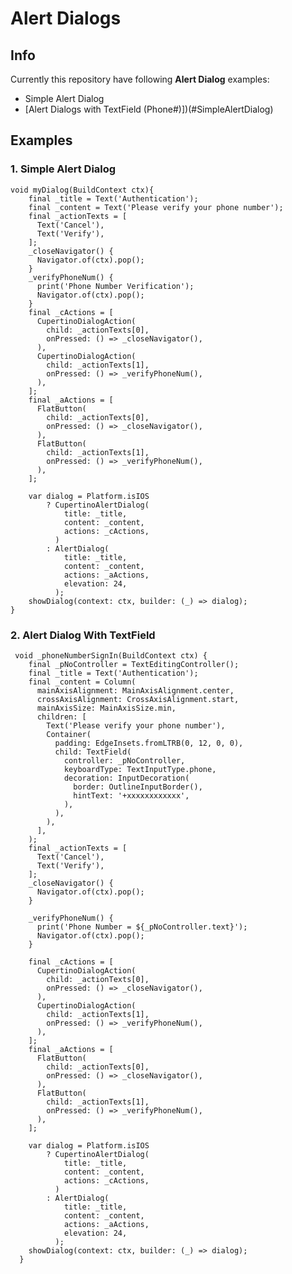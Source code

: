 # Alert Dialogs

## Info 
Currently this repository have following **Alert Dialog** examples:
 - Simple Alert Dialog
 - [Alert Dialogs with TextField (Phone#)])(#SimpleAlertDialog)
 
## Examples
 ### **1. Simple Alert Dialog**

    void myDialog(BuildContext ctx){
        final _title = Text('Authentication');
        final _content = Text('Please verify your phone number');
        final _actionTexts = [
          Text('Cancel'),
          Text('Verify'),
        ];
        _closeNavigator() {
          Navigator.of(ctx).pop();
        }
        _verifyPhoneNum() {
          print('Phone Number Verification');
          Navigator.of(ctx).pop();
        }
        final _cActions = [
          CupertinoDialogAction(
            child: _actionTexts[0],
            onPressed: () => _closeNavigator(),
          ),
          CupertinoDialogAction(
            child: _actionTexts[1],
            onPressed: () => _verifyPhoneNum(),
          ),
        ];
        final _aActions = [
          FlatButton(
            child: _actionTexts[0],
            onPressed: () => _closeNavigator(),
          ),
          FlatButton(
            child: _actionTexts[1],
            onPressed: () => _verifyPhoneNum(),
          ),
        ];
    
        var dialog = Platform.isIOS
            ? CupertinoAlertDialog(
                title: _title,
                content: _content,
                actions: _cActions,
              )
            : AlertDialog(
                title: _title,
                content: _content,
                actions: _aActions,
                elevation: 24,
              );
        showDialog(context: ctx, builder: (_) => dialog);
    }

 ### **2. Alert Dialog With TextField**

     void _phoneNumberSignIn(BuildContext ctx) {
        final _pNoController = TextEditingController();
        final _title = Text('Authentication');
        final _content = Column(
          mainAxisAlignment: MainAxisAlignment.center,
          crossAxisAlignment: CrossAxisAlignment.start,
          mainAxisSize: MainAxisSize.min,
          children: [
            Text('Please verify your phone number'),
            Container(
              padding: EdgeInsets.fromLTRB(0, 12, 0, 0),
              child: TextField(
                controller: _pNoController,
                keyboardType: TextInputType.phone,
                decoration: InputDecoration(
                  border: OutlineInputBorder(),
                  hintText: '+xxxxxxxxxxxx',
                ),
              ),
            ),
          ],
        );
        final _actionTexts = [
          Text('Cancel'),
          Text('Verify'),
        ];
        _closeNavigator() {
          Navigator.of(ctx).pop();
        }
    
        _verifyPhoneNum() {
          print('Phone Number = ${_pNoController.text}');
          Navigator.of(ctx).pop();
        }
    
        final _cActions = [
          CupertinoDialogAction(
            child: _actionTexts[0],
            onPressed: () => _closeNavigator(),
          ),
          CupertinoDialogAction(
            child: _actionTexts[1],
            onPressed: () => _verifyPhoneNum(),
          ),
        ];
        final _aActions = [
          FlatButton(
            child: _actionTexts[0],
            onPressed: () => _closeNavigator(),
          ),
          FlatButton(
            child: _actionTexts[1],
            onPressed: () => _verifyPhoneNum(),
          ),
        ];
    
        var dialog = Platform.isIOS
            ? CupertinoAlertDialog(
                title: _title,
                content: _content,
                actions: _cActions,
              )
            : AlertDialog(
                title: _title,
                content: _content,
                actions: _aActions,
                elevation: 24,
              );
        showDialog(context: ctx, builder: (_) => dialog);
      }

<!--stackedit_data:
eyJoaXN0b3J5IjpbMTM1NjE0MjMzOSwzOTkwNjA1MzAsMTc0Mj
kxNTUyNF19
-->